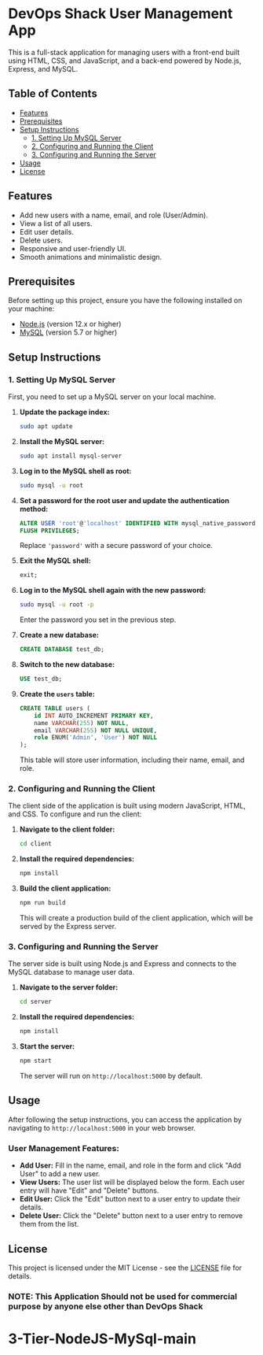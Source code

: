 
# DevOps Shack User Management App

This is a full-stack application for managing users with a front-end built using HTML, CSS, and JavaScript, and a back-end powered by Node.js, Express, and MySQL.

## Table of Contents

- [Features](#features)
- [Prerequisites](#prerequisites)
- [Setup Instructions](#setup-instructions)
  - [1. Setting Up MySQL Server](#1-setting-up-mysql-server)
  - [2. Configuring and Running the Client](#2-configuring-and-running-the-client)
  - [3. Configuring and Running the Server](#3-configuring-and-running-the-server)
- [Usage](#usage)
- [License](#license)

## Features

- Add new users with a name, email, and role (User/Admin).
- View a list of all users.
- Edit user details.
- Delete users.
- Responsive and user-friendly UI.
- Smooth animations and minimalistic design.

## Prerequisites

Before setting up this project, ensure you have the following installed on your machine:

- [Node.js](https://nodejs.org/) (version 12.x or higher)
- [MySQL](https://www.mysql.com/) (version 5.7 or higher)

## Setup Instructions

### 1. Setting Up MySQL Server

First, you need to set up a MySQL server on your local machine.

1. **Update the package index:**

   ```bash
   sudo apt update
   ```

2. **Install the MySQL server:**

   ```bash
   sudo apt install mysql-server
   ```

3. **Log in to the MySQL shell as root:**

   ```bash
   sudo mysql -u root
   ```

4. **Set a password for the root user and update the authentication method:**

   ```sql
   ALTER USER 'root'@'localhost' IDENTIFIED WITH mysql_native_password BY 'password';
   FLUSH PRIVILEGES;
   ```

   Replace `'password'` with a secure password of your choice.

5. **Exit the MySQL shell:**

   ```sql
   exit;
   ```

6. **Log in to the MySQL shell again with the new password:**

   ```bash
   sudo mysql -u root -p
   ```

   Enter the password you set in the previous step.

7. **Create a new database:**

   ```sql
   CREATE DATABASE test_db;
   ```

8. **Switch to the new database:**

   ```sql
   USE test_db;
   ```

9. **Create the `users` table:**

   ```sql
   CREATE TABLE users (
       id INT AUTO_INCREMENT PRIMARY KEY,
       name VARCHAR(255) NOT NULL,
       email VARCHAR(255) NOT NULL UNIQUE,
       role ENUM('Admin', 'User') NOT NULL
   );
   ```

   This table will store user information, including their name, email, and role.

### 2. Configuring and Running the Client

The client side of the application is built using modern JavaScript, HTML, and CSS. To configure and run the client:

1. **Navigate to the client folder:**

   ```bash
   cd client
   ```

2. **Install the required dependencies:**

   ```bash
   npm install
   ```

3. **Build the client application:**

   ```bash
   npm run build
   ```

   This will create a production build of the client application, which will be served by the Express server.

### 3. Configuring and Running the Server

The server side is built using Node.js and Express and connects to the MySQL database to manage user data.

1. **Navigate to the server folder:**

   ```bash
   cd server
   ```

2. **Install the required dependencies:**

   ```bash
   npm install
   ```

3. **Start the server:**

   ```bash
   npm start
   ```

   The server will run on `http://localhost:5000` by default.

## Usage

After following the setup instructions, you can access the application by navigating to `http://localhost:5000` in your web browser.

### User Management Features:

- **Add User:** Fill in the name, email, and role in the form and click "Add User" to add a new user.
- **View Users:** The user list will be displayed below the form. Each user entry will have "Edit" and "Delete" buttons.
- **Edit User:** Click the "Edit" button next to a user entry to update their details.
- **Delete User:** Click the "Delete" button next to a user entry to remove them from the list.

## License

This project is licensed under the MIT License - see the [LICENSE](LICENSE) file for details.

### NOTE: This Application Should not be used for commercial purpose by anyone else other than DevOps Shack

# 3-Tier-NodeJS-MySql-main
